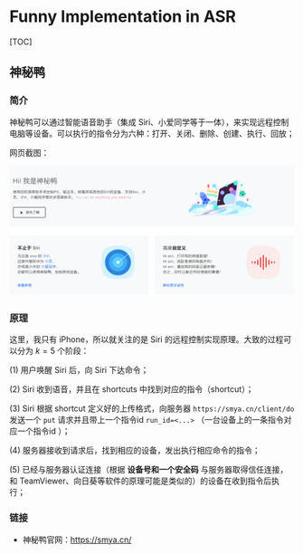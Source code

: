 # Funny Implementation in ASR





[TOC]



## 神秘鸭

### 简介

神秘鸭可以通过智能语音助手（集成 Siri、小爱同学等于一体），来实现远程控制电脑等设备。可以执行的指令分为六种：打开、关闭、删除、创建、执行、回放；

网页截图：

<img src="pictures/image-20210101230919988.png" alt="image-20210101230919988" style="zoom: 80%;" />

### 原理

这里，我只有 iPhone，所以就关注的是 Siri 的远程控制实现原理。大致的过程可以分为 $k=5$ 个阶段：

(1) 用户唤醒 Siri 后，向 Siri 下达命令；

(2) Siri 收到语音，并且在 shortcuts 中找到对应的指令（shortcut）；

(3) Siri 根据 shortcut 定义好的上传格式，向服务器 `https://smya.cn/client/do` 发送一个 `put` 请求并且带上一个指令id `run_id=<...>` （一台设备上的一条指令对应一个指令id ）；

(4) 服务器接收到请求后，找到相应的设备，发出执行相应命令的指令；

(5) 已经与服务器认证连接（根据 **设备号和一个安全码** 与服务器取得信任连接，和 TeamViewer、向日葵等软件的原理可能是类似的）的设备在收到指令后执行；

### 链接

- 神秘鸭官网：https://smya.cn/



